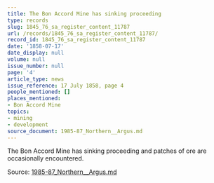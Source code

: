 ```yaml
---
title: The Bon Accord Mine has sinking proceeding
type: records
slug: 1845_76_sa_register_content_11787
url: /records/1845_76_sa_register_content_11787/
record_id: 1845_76_sa_register_content_11787
date: '1858-07-17'
date_display: null
volume: null
issue_number: null
page: '4'
article_type: news
issue_reference: 17 July 1858, page 4
people_mentioned: []
places_mentioned:
- Bon Accord Mine
topics:
- mining
- development
source_document: 1985-87_Northern__Argus.md
---
```


The Bon Accord Mine has sinking proceeding and patches of ore are occasionally encountered.

Source: [1985-87_Northern__Argus.md](/downloads/markdown/1985-87_Northern__Argus.md)
